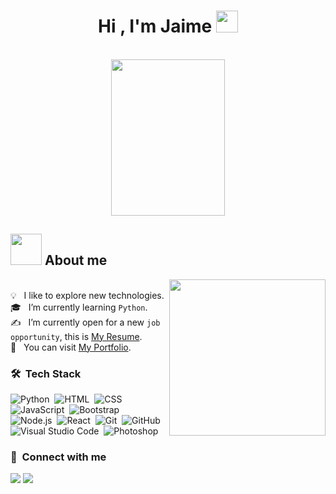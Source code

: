 <h1 align="center">Hi , I'm Jaime <img src="https://media.giphy.com/media/hvRJCLFzcasrR4ia7z/giphy.gif" width="35"></h1>
<br>
<div align="center"><img src="https://github.com/Mo-Alsehli/Mo-Alsehli/assets/98949843/7b841857-16fb-422d-9297-be42e3eaf3a9" height = 250px width = 60%  /></div>


## <picture><img src = "https://repository-images.githubusercontent.com/588181932/e36ec678-7984-4cdd-8e4c-a3932772ff8e" width = 50px></picture> About me

<picture> <img align="right" src="https://github.com/Mo-Alsehli/Mo-Alsehli/assets/98949843/92f233e8-fd56-4521-bc8e-b48fe669209a" width = 250px></picture>
<br>
💡 &nbsp; I like to explore new technologies.<br>
🎓 &nbsp; I’m currently learning `Python`.<br>
✍️ &nbsp; I’m currently open for a new `job opportunity`, this is [My Resume](https://www.linkedin.com/in/jaimeramisbarber/).<br>
📄 &nbsp; You can visit [My Portfolio](https://portfoliojaimeramisbarber.netlify.app/).
<br>
### 🛠 &nbsp;Tech Stack

![Python](https://img.shields.io/badge/-Python-05122A?style=flat&logo=python)&nbsp;
![HTML](https://img.shields.io/badge/-HTML-05122A?style=flat&logo=HTML5)&nbsp;
![CSS](https://img.shields.io/badge/-CSS-05122A?style=flat&logo=CSS3&logoColor=1572B6)&nbsp;
![JavaScript](https://img.shields.io/badge/-JavaScript-05122A?style=flat&logo=javascript)&nbsp;
![Bootstrap](https://img.shields.io/badge/-Bootstrap-05122A?style=flat&logo=bootstrap&logoColor=563D7C)\
![Node.js](https://img.shields.io/badge/-Node.js-05122A?style=flat&logo=node.js)&nbsp;
![React](https://img.shields.io/badge/-React-05122A?style=flat&logo=react)&nbsp;
![Git](https://img.shields.io/badge/-Git-05122A?style=flat&logo=git)&nbsp;
![GitHub](https://img.shields.io/badge/-GitHub-05122A?style=flat&logo=github)&nbsp;
![Visual Studio Code](https://img.shields.io/badge/-Visual%20Studio%20Code-05122A?style=flat&logo=visual-studio-code&logoColor=007ACC)&nbsp;
![Photoshop](https://img.shields.io/badge/-Photoshop-05122A?style=flat&logo=adobe-photoshop)&nbsp;

### :link: &nbsp;Connect with me

<p align="left">
<a href="https://portfoliojaimeramisbarber.netlify.app/"><img src="https://img.shields.io/badge/-jaimeramis.me-3423A6?style=for-the-badge&logo=Google-Chrome&logoColor=white"/></a>
<a href="https://www.linkedin.com/in/jaimeramisbarber/"><img src="https://img.shields.io/badge/-Jaime%20Ramis-0077B5?style=for-the-badge&logo=Linkedin&logoColor=white"/></a>
</p>
<br>
